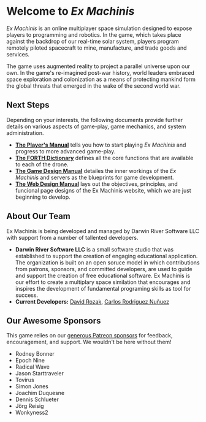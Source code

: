 # Welcome to _Ex Machinis_

_Ex Machinis_ is an online multiplayer space simulation designed to expose players to programming and robotics. In the game, which takes place against the backdrop of our real-time solar system, players program remotely piloted spacecraft to mine, manufacture, and trade goods and services.

The game uses augmented reality to project a parallel universe upon our own. In the game's re-imagined post-war history, world leaders embraced space exploration and colonization as a means of protecting mankind form the global threats that emerged in the wake of the second world war.

## Next Steps

Depending on your interests, the following documents provide further details on various aspects of game-play, game mechanics, and system administration.

* **[The Player's Manual](documents/game-play.md)** tells you how to start playing _Ex Machinis_ and progress to more advanced game-play.
* **[The FORTH Dictionary](documents/dictionary.md)** defines all the core functions that are available to each of the drone. 
* **[The Game Design Manual](documents/mechanics.md)** detailes the inner workings of the _Ex Machinis_ and servers as the blueprints for game development.
* **[The Web Design Manual](documents/website.md)** lays out the objectives, principles, and funcional page designs of the Ex Machinis website, which we are just beginning to develop.

## About Our Team

Ex Machinis is being developed and managed by Darwin River Software LLC with support from a number of tallented developers.  

* **Darwin River Software LLC** is a small software studio that was established to support the creation of engaging educational application.  The organization is built on an open soruce model in which contributions from patrons, sponsors, and committed developers, are used to guide and support the creation of free educational software.  Ex Machinis is our effort to create a multiplary space similation that encourages and inspires the development of fundamental programing skills as tool for success. 
* **Current Developers:** [David Rozak](https://github.com/darozak), [Carlos Rodriguez Nuñuez](https://github.com/crodnun)

## Our Awesome Sponsors

This game relies on our [generous Patreon sponsors](https://patreon.com/exmachinis) for feedback, encouragement, and support. We wouldn't be here without them!

* Rodney Bonner
* Epoch Nine
* Radical Wave
* Jason Starttraveler
* Tovirus
* Simon Jones
* Joachim Duquesne
* Dennis Schlueter
* Jörg Reisig
* Wonkyness2
